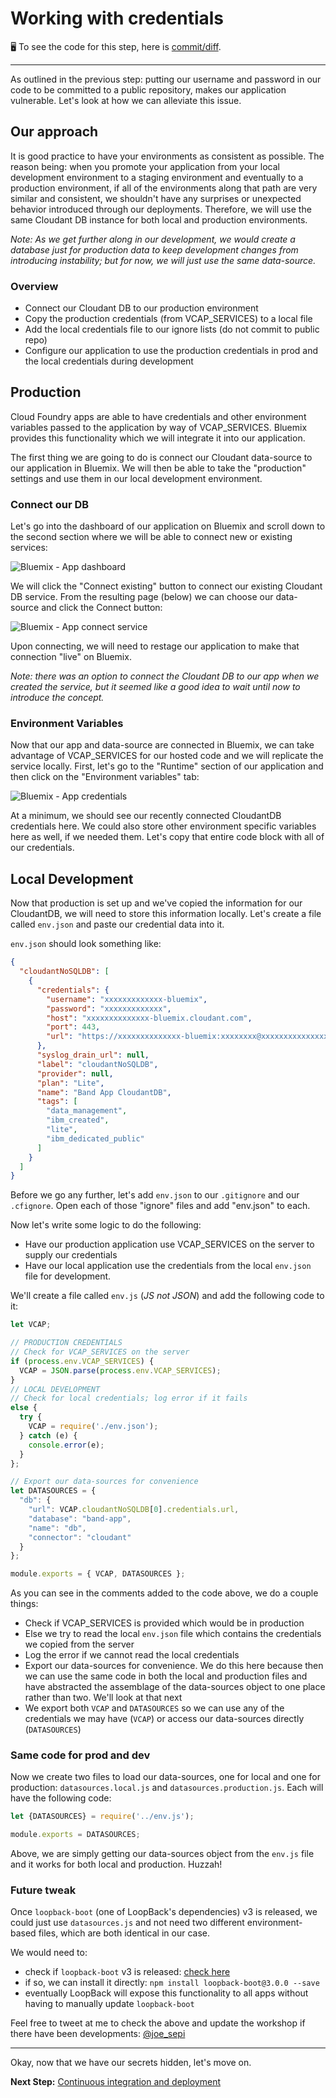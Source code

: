 # Working with credentials

🖥 To see the code for this step, here is [commit/diff](https://github.com/StrongLoop-Evangelists/band-app/commit/a2c5667cd21ed92f6e5c1f95e3c5e0da43a12dda).

---

As outlined in the previous step: putting our username and password in our code to be committed to a public repository, makes our application vulnerable. Let's look at how we can alleviate this issue.

## Our approach

It is good practice to have your environments as consistent as possible. The reason being: when you promote your application from your local development environment to a staging environment and eventually to a production environment, if all of the environments along that path are very similar and consistent, we shouldn't have any surprises or unexpected behavior introduced through our deployments. Therefore, we will use the same Cloudant DB instance for both local and production environments.

*Note: As we get further along in our development, we would create a database just for production data to keep development changes from introducing instability; but for now, we will just use the same data-source.*

### Overview

- Connect our Cloudant DB to our production environment
- Copy the production credentials (from VCAP_SERVICES) to a local file
- Add the local credentials file to our ignore lists (do not commit to public repo)
- Configure our application to use the production credentials in prod and the local credentials during development

## Production

Cloud Foundry apps are able to have credentials and other environment variables passed to the application by way of VCAP_SERVICES. Bluemix provides this functionality which we will integrate it into our application.

The first thing we are going to do is connect our Cloudant data-source to our application in Bluemix. We will then be able to take the "production" settings and use them in our local development environment.

### Connect our DB

Let's go into the dashboard of our application on Bluemix and scroll down to the second section where we will be able to connect new or existing services:

![Bluemix - App dashboard](assets/app-dashboard.png)

We will click the "Connect existing" button to connect our existing Cloudant DB service. From the resulting page (below) we can choose our data-source and click the Connect button:

![Bluemix - App connect service](assets/app-connect-cloudant.png)

Upon connecting, we will need to restage our application to make that connection "live" on Bluemix.

*Note: there was an option to connect the Cloudant DB to our app when we created the service, but it seemed like a good idea to wait until now to introduce the concept.*

### Environment Variables

Now that our app and data-source are connected in Bluemix, we can take advantage of VCAP_SERVICES for our hosted code and we will replicate the service locally. First, let's go to the "Runtime" section of our application and then click on the "Environment variables" tab:

![Bluemix - App credentials](assets/app-credentials.png)

At a minimum, we should see our recently connected CloudantDB credentials here. We could also store other environment specific variables here as well, if we needed them. Let's copy that entire code block with all of our credentials.

## Local Development

Now that production is set up and we've copied the information for our CloudantDB, we will need to store this information locally. Let's create a file called `env.json` and paste our credential data into it.


`env.json` should look something like:

```json
{
  "cloudantNoSQLDB": [
    {
      "credentials": {
        "username": "xxxxxxxxxxxxx-bluemix",
        "password": "xxxxxxxxxxxxx",
        "host": "xxxxxxxxxxxxxx-bluemix.cloudant.com",
        "port": 443,
        "url": "https://xxxxxxxxxxxxxx-bluemix:xxxxxxxx@xxxxxxxxxxxxxxxx-bluemix.cloudant.com"
      },
      "syslog_drain_url": null,
      "label": "cloudantNoSQLDB",
      "provider": null,
      "plan": "Lite",
      "name": "Band App CloudantDB",
      "tags": [
        "data_management",
        "ibm_created",
        "lite",
        "ibm_dedicated_public"
      ]
    }
  ]
}
```

Before we go any further, let's add `env.json` to our `.gitignore` and our `.cfignore`. Open each of those "ignore" files and add "env.json" to each.

Now let's write some logic to do the following:

- Have our production application use VCAP_SERVICES on the server to supply our credentials
- Have our local application use the credentials from the local `env.json` file for development.

We'll create a file called `env.js` (*JS not JSON*) and add the following code to it:

```javascript
let VCAP;

// PRODUCTION CREDENTIALS
// Check for VCAP_SERVICES on the server
if (process.env.VCAP_SERVICES) {
  VCAP = JSON.parse(process.env.VCAP_SERVICES);
}
// LOCAL DEVELOPMENT
// Check for local credentials; log error if it fails
else {
  try {
    VCAP = require('./env.json');
  } catch (e) {
    console.error(e);
  }
};

// Export our data-sources for convenience
let DATASOURCES = {
  "db": {
    "url": VCAP.cloudantNoSQLDB[0].credentials.url,
    "database": "band-app",
    "name": "db",
    "connector": "cloudant"
  }
};

module.exports = { VCAP, DATASOURCES };
```

As you can see in the comments added to the code above, we do a couple things:

- Check if VCAP_SERVICES is provided which would be in production
- Else we try to read the local `env.json` file which contains the credentials we copied from the server
- Log the error if we cannot read the local credentials
- Export our data-sources for convenience. We do this here because then we can use the same code in both the local and production files and have abstracted the assemblage of the data-sources object to one place rather than two. We'll look at that next
- We export both `VCAP` and `DATASOURCES` so we can use any of the credentials we may have (`VCAP`) or access our data-sources directly (`DATASOURCES`)

### Same code for prod and dev

Now we create two files to load our data-sources, one for local and one for production: `datasources.local.js` and `datasources.production.js`. Each will have the following code:

```javascript
let {DATASOURCES} = require('../env.js');

module.exports = DATASOURCES;
```

Above, we are simply getting our data-sources object from the `env.js` file and it works for both local and production. Huzzah!

### Future tweak

Once `loopback-boot` (one of LoopBack's dependencies) v3 is released, we could just use `datasources.js` and not need two different environment-based files, which are both identical in our case.

We would need to:

- check if `loopback-boot` v3 is released: [check here](https://www.npmjs.com/package/loopback-boot)
- if so, we can install it directly: `npm install loopback-boot@3.0.0 --save`
- eventually LoopBack will expose this functionality to all apps without having to manually update `loopback-boot`

Feel free to tweet at me to check the above and update the workshop if there have been developments: [@joe_sepi](https://twitter.com/joe_sepi)

---

Okay, now that we have our secrets hidden, let's move on.

**Next Step:** [Continuous integration and deployment](08-continuous-deployment.md)

